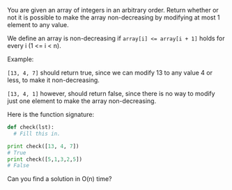 You are given an array of integers in an arbitrary order. Return whether or not it is possible to make the array non-decreasing by modifying at most 1 element to any value.

We define an array is non-decreasing if `array[i] <= array[i + 1]` holds for every i (1 <= i < n).

Example:

`[13, 4, 7]` should return true, since we can modify 13 to any value 4 or less, to make it non-decreasing.

`[13, 4, 1]` however, should return false, since there is no way to modify just one element to make the array non-decreasing.


Here is the function signature:

```python
def check(lst):
  # Fill this in.

print check([13, 4, 7])
# True
print check([5,1,3,2,5])
# False
```

Can you find a solution in O(n) time?
